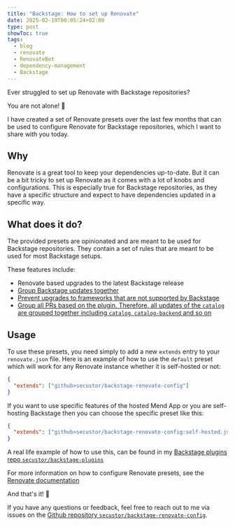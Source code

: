 ```yaml
---
title: "Backstage: How to set up Renovate"
date: 2025-02-19T00:05:24+02:00
type: post
showToc: true
tags:
  - blog
  - renovate
  - RenovateBot
  - dependency-management
  - Backstage
---
```


Ever struggled to set up Renovate with Backstage repositories?

You are not alone! 🤗

<!--more-->

I have created a set of Renovate presets over the last few months that can be used to configure Renovate for Backstage repositories, which I want to share with you today.

## Why

Renovate is a great tool to keep your dependencies up-to-date.
But it can be a bit tricky to set up Renovate as it comes with a lot of knobs and configurations.
This is especially true for Backstage repositories, as they have a specific structure and expect to have dependencies updated in a specific way.

## What does it do?

The provided presets are opinionated and are meant to be used for Backstage repositories.
They contain a set of rules that are meant to be used for most Backstage setups.

These features include:

- Renovate based upgrades to the latest Backstage release
- [Group Backstage updates together](https://github.com/secustor/backstage-renovate-config/blob/6df423e993a5f80b13266ba0d32f7ac65d5a1fa5/app.json5#L20-L24)
- [Prevent upgrades to frameworks that are not supported by Backstage](https://github.com/secustor/backstage-renovate-config/blob/main/presets/unsupported-framework-upgrades.json)
- [Group all PRs based on the plugin. Therefore, all updates of the `catalog` are grouped together including `catalog`, `catalog-backend` and so on](https://github.com/secustor/backstage-renovate-config/blob/main/presets/group-by-plugin.json)

## Usage

To use these presets, you need simply to add a new `extends` entry to your `renovate.json` file.
Here is an example of how to use the `default` preset which will work for any Renovate instance whether it is self-hosted or not:

```json
{
  "extends": ["github>secustor/backstage-renovate-config"]
}
```

If you want to use specific features of the hosted Mend App or you are self-hosting Backstage then you can choose the specific preset like this:

```json
{
  "extends": ["github>secustor/backstage-renovate-config:self-hosted.json5"]
}
```

A real life example of how to use this, can be found in my [Backstage plugins repo `secustor/backstage-plugins`](https://github.com/secustor/backstage-plugins/blob/main/renovate.json5)

For more information on how to configure Renovate presets, see the [Renovate documentation](https://docs.renovatebot.com/config-presets/)

And that's it! 🎉

If you have any questions or feedback, feel free to reach out to me via issues on the [Github repository `secustor/backstage-renovate-config`](https://github.com/secustor/backstage-renovate-config).
